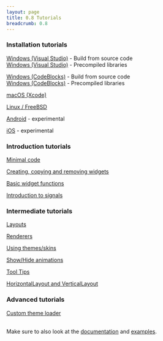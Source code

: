```yaml
---
layout: page
title: 0.8 Tutorials
breadcrumb: 0.8
---
```


### Installation tutorials

[Windows (Visual Studio)](visual-studio) - Build from source code  
[Windows (Visual Studio)](visual-studio-precompiled) - Precompiled libraries

[Windows (CodeBlocks)](codeblocks) - Build from source code  
[Windows (CodeBlocks)](codeblocks-precompiled) - Precompiled libraries

[macOS (Xcode)](xcode)

[Linux / FreeBSD](linux)

[Android](android) - experimental

[iOS](ios) - experimental


### Introduction tutorials
[Minimal code](minimal-code)

[Creating, copying and removing widgets](creating-widgets)

[Basic widget functions](basic-widget-functions)

[Introduction to signals](signals-introduction)


### Intermediate tutorials
[Layouts](layouts)

[Renderers](renderers)

[Using themes/skins](using-themes)

[Show/Hide animations](show-hide-animations)

[Tool Tips](tool-tips)

[HorizontalLayout and VerticalLayout](box-layouts)


### Advanced tutorials
[Custom theme loader](custom-theme-loader)


<br>
Make sure to also look at the <a href="/documentation/0.8/">documentation</a> and <a href="/examples/0.8/">examples</a>.
